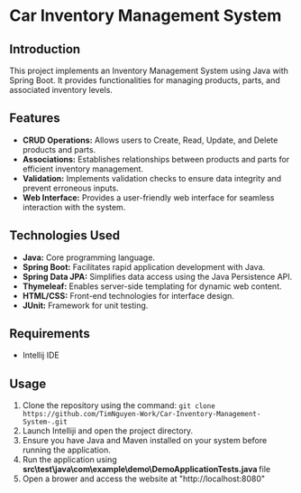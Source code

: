 <h1> Car Inventory Management System </h1>

<h2> Introduction </h2>
<p>
   This project implements an Inventory Management System using Java with Spring Boot. It provides functionalities for managing products, parts, and associated inventory levels.
<h2> Features </h2>
<ul> 
    <li><strong>CRUD Operations:</strong> Allows users to Create, Read, Update, and Delete products and parts.</li>  
    <li><strong>Associations:</strong> Establishes relationships between products and parts for efficient inventory management.</li>
    <li><strong>Validation:</strong> Implements validation checks to ensure data integrity and prevent erroneous inputs.</li>
    <li><strong>Web Interface:</strong> Provides a user-friendly web interface for seamless interaction with the system.</li>   
</ul>

<h2> Technologies Used </h2>
<ul> 
    <li><strong>Java:</strong> Core programming language.</li>  
    <li><strong>Spring Boot:</strong> Facilitates rapid application development with Java.</li>
    <li><strong>Spring Data JPA:</strong> Simplifies data access using the Java Persistence API.</li>
    <li><strong>Thymeleaf:</strong> Enables server-side templating for dynamic web content.</li>   
    <li><strong>HTML/CSS:</strong> Front-end technologies for interface design.</li>
    <li><strong>JUnit:</strong> Framework for unit testing.</li>
</ul>

<h2> Requirements </h2>
<ul>    
    <li>Intellij IDE</li>
</ul>

<h2> Usage</h2>
<ol>  
    <li>Clone the repository using the command: 
    <code>git clone https://github.com/TimNguyen-Work/Car-Inventory-Management-System-.git</code></li>
    <li>Launch Intelliji and open the project directory.</li>
    <li>Ensure you have Java and Maven installed on your system before running the application.</li>
    <li>Run the application using <strong>src\test\java\com\example\demo\DemoApplicationTests.java </strong> file</li>
    <li>Open a brower and access the website at "http://localhost:8080"</li>
</ol>

